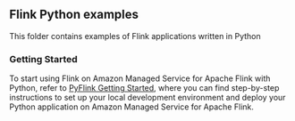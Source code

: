 ## Flink Python examples

This folder contains examples of Flink applications written in Python

### Getting Started

To start using Flink on Amazon Managed Service for Apache Flink with Python,
refer to [PyFlink Getting Started](https://github.com/aws-samples/pyflink-getting-started), where you can find
step-by-step instructions to set up your local development environment and deploy your Python application on
Amazon Managed Service for Apache Flink.
